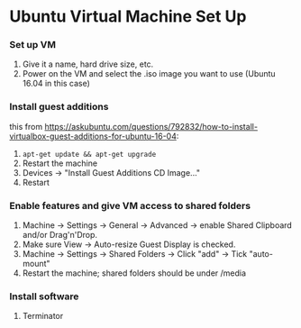# Ubuntu Virtual Machine Set Up

### Set up VM
1. Give it a name, hard drive size, etc.
2. Power on the VM and select the .iso image you want to use (Ubuntu 16.04 in this case)

### Install guest additions

this from https://askubuntu.com/questions/792832/how-to-install-virtualbox-guest-additions-for-ubuntu-16-04:

1. `apt-get update && apt-get upgrade`
2. Restart the machine
3. Devices -> "Install Guest Additions CD Image..."
4. Restart 

### Enable features and give VM access to shared folders 

1. Machine -> Settings -> General -> Advanced -> enable Shared Clipboard and/or Drag'n'Drop.
2. Make sure View -> Auto-resize Guest Display is checked.
3. Machine -> Settings -> Shared Folders -> Click "add" -> Tick "auto-mount"
4. Restart the machine; shared folders should be under /media

### Install software 
1. Terminator 
